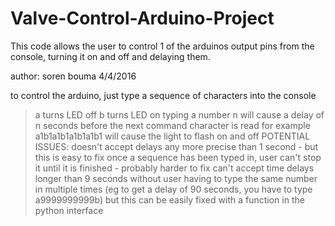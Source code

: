 # Valve-Control-Arduino-Project

 This code allows the user to control 1 of the arduinos output pins from the console, turning it on and off
 and delaying them.
 
 author: soren bouma 4/4/2016
 
 to control the arduino, just type a sequence of characters into the console
 >a turns LED off
 >b turns LED on
 >typing a number n will cause a delay of n seconds before the next command character is read
 for example a1b1a1b1a1b1a1b1 will cause the light to flash on and off
 POTENTIAL ISSUES:
 >doesn't accept delays any more precise than 1 second - but this is easy to fix
 >once a sequence has been typed in, user can't stop it until it is finished - probably harder to fix
 >can't accept time delays longer than 9 seconds without user having to type the same number in multiple times
 (eg to get a delay of 90 seconds, you have to type a9999999999b) but this can be easily 
 fixed with a function in the python interface
